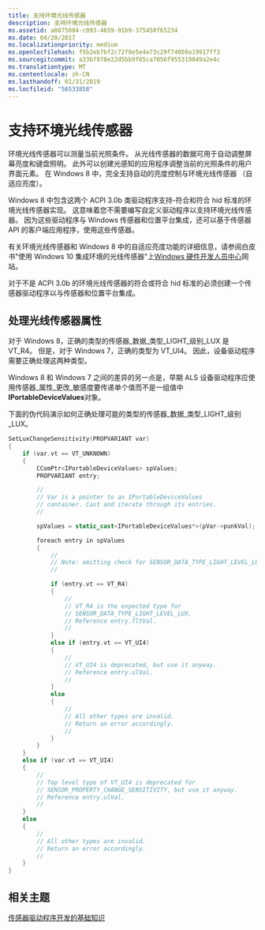 ```yaml
---
title: 支持环境光线传感器
description: 支持环境光线传感器
ms.assetid: a0875084-c093-4659-91b9-375450f65234
ms.date: 04/20/2017
ms.localizationpriority: medium
ms.openlocfilehash: f5b2eb7bf2c72f0e5e4e73c29f74050a19917ff3
ms.sourcegitcommit: a33b7978e22d5bb9f65ca7056f955319049a2e4c
ms.translationtype: MT
ms.contentlocale: zh-CN
ms.lasthandoff: 01/31/2019
ms.locfileid: "56533858"
---
```

# <a name="supporting-ambient-light-sensors"></a>支持环境光线传感器


环境光线传感器可以测量当前光照条件。 从光线传感器的数据可用于自动调整屏幕亮度和键盘照明。 此外可以创建光感知的应用程序调整当前的光照条件的用户界面元素。 在 Windows 8 中，完全支持自动的亮度控制与环境光线传感器 （自适应亮度）。

Windows 8 中包含这两个 ACPI 3.0b 类驱动程序支持-符合和符合 hid 标准的环境光线传感器实现。 这意味着您不需要编写自定义驱动程序以支持环境光线传感器。 因为这些驱动程序与 Windows 传感器和位置平台集成，还可以基于传感器 API 的客户端应用程序，使用这些传感器。

有关环境光线传感器和 Windows 8 中的自适应亮度功能的详细信息，请参阅白皮书"使用 Windows 10 集成环境的光线传感器"上[Windows 硬件开发人员中心](https://docs.microsoft.com/windows-hardware/design/whitepapers/integrating-ambient-light-sensors-with-computers-running-windows-10-creators-update)网站。

对于不是 ACPI 3.0b 的环境光线传感器的符合或符合 hid 标准的必须创建一个传感器驱动程序以与传感器和位置平台集成。

## <a name="handling-light-sensor-properties"></a>处理光线传感器属性


对于 Windows 8，正确的类型的传感器\_数据\_类型\_LIGHT\_级别\_LUX 是 VT\_R4。 但是，对于 Windows 7，正确的类型为 VT\_UI4。 因此，设备驱动程序需要正确处理这两种类型。

Windows 8 和 Windows 7 之间的差异的另一点是，早期 ALS 设备驱动程序应使用传感器\_属性\_更改\_敏感度要传递单个值而不是一组值中**IPortableDeviceValues**对象。

下面的伪代码演示如何正确处理可能的类型的传感器\_数据\_类型\_LIGHT\_级别\_LUX。

```cpp
SetLuxChangeSensitivity(PROPVARIANT var)
{
    if (var.vt == VT_UNKNOWN)
    {
        CComPtr<IPortableDeviceValues> spValues;
        PROPVARIANT entry;

        //
        // Var is a pointer to an IPortableDeviceValues
        // container. Cast and iterate through its entries.
        //

        spValues = static_cast<IPortableDeviceValues*>(pVar->punkVal);

        foreach entry in spValues
        {
            //
            // Note: omitting check for SENSOR_DATA_TYPE_LIGHT_LEVEL_LUX key
            //

            if (entry.vt == VT_R4)
            {
                //
                // VT_R4 is the expected type for
                // SENSOR_DATA_TYPE_LIGHT_LEVEL_LUX.
                // Reference entry.fltVal.
                //
            }
            else if (entry.vt == VT_UI4)
            {
                //
                // VT_UI4 is deprecated, but use it anyway.
                // Reference entry.ulVal.
                //
            }
            else
            {
                //
                // All other types are invalid.
                // Return an error accordingly.
                //
            }
        }
    }
    else if (var.vt == VT_UI4)
    {
        //
        // Top level type of VT_UI4 is deprecated for
        // SENSOR_PROPERTY_CHANGE_SENSITIVITY, but use it anyway.
        // Reference entry.ulVal.
        //
    }
    else
    {
        //
        // All other types are invalid.
        // Return an error accordingly.
        //
    }
}
```

## <a name="related-topics"></a>相关主题

[传感器驱动程序开发的基础知识](sensor-driver-development-basics.md)



